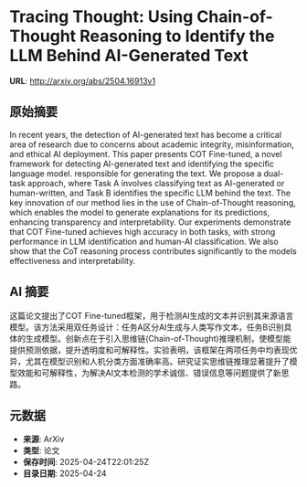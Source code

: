# Tracing Thought: Using Chain-of-Thought Reasoning to Identify the LLM Behind AI-Generated Text

**URL**: http://arxiv.org/abs/2504.16913v1

## 原始摘要

In recent years, the detection of AI-generated text has become a critical
area of research due to concerns about academic integrity, misinformation, and
ethical AI deployment. This paper presents COT Fine-tuned, a novel framework
for detecting AI-generated text and identifying the specific language model.
responsible for generating the text. We propose a dual-task approach, where
Task A involves classifying text as AI-generated or human-written, and Task B
identifies the specific LLM behind the text. The key innovation of our method
lies in the use of Chain-of-Thought reasoning, which enables the model to
generate explanations for its predictions, enhancing transparency and
interpretability. Our experiments demonstrate that COT Fine-tuned achieves high
accuracy in both tasks, with strong performance in LLM identification and
human-AI classification. We also show that the CoT reasoning process
contributes significantly to the models effectiveness and interpretability.


## AI 摘要

这篇论文提出了COT Fine-tuned框架，用于检测AI生成的文本并识别其来源语言模型。该方法采用双任务设计：任务A区分AI生成与人类写作文本，任务B识别具体的生成模型。创新点在于引入思维链(Chain-of-Thought)推理机制，使模型能提供预测依据，提升透明度和可解释性。实验表明，该框架在两项任务中均表现优异，尤其在模型识别和人机分类方面准确率高。研究证实思维链推理显著提升了模型效能和可解释性，为解决AI文本检测的学术诚信、错误信息等问题提供了新思路。

## 元数据

- **来源**: ArXiv
- **类型**: 论文
- **保存时间**: 2025-04-24T22:01:25Z
- **目录日期**: 2025-04-24
